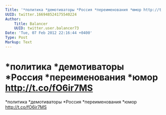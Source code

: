 ```yaml
---
Title: '*политика *демотиваторы *Россия *переименования *юмор http://t.co/fO6ir7MS'
UUID: twitter.166948524175540224
Author:
    Title: Balancer
    UUID: twitter.user.balancer73
Date: 'Tue, 07 Feb 2012 22:16:44 +0400'
Type: Post
Markup: Text
---
```


# *политика *демотиваторы *Россия *переименования *юмор http://t.co/fO6ir7MS

*политика *демотиваторы *Россия *переименования *юмор
http://t.co/fO6ir7MS